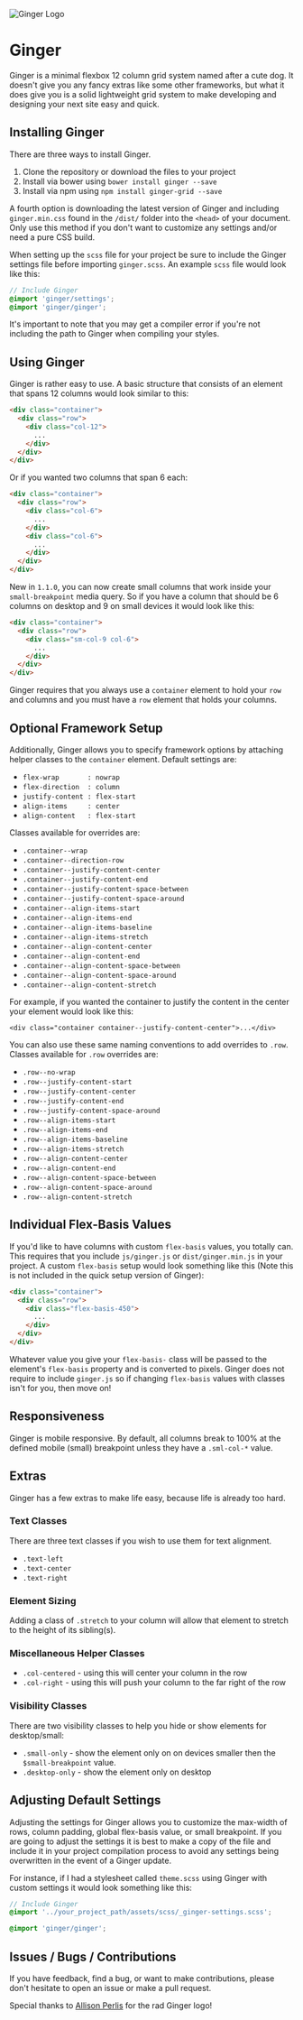 ![Ginger Logo](http://erwstout.github.io/ginger/images/GingerLogo.png)

# Ginger #
Ginger is a minimal flexbox 12 column grid system named after a cute dog. It doesn't give
you any fancy extras like some other frameworks, but what it does give you is a
solid lightweight grid system to make developing and designing your next site
easy and quick.

## Installing Ginger ##
There are three ways to install Ginger.

1.  Clone the repository or download the files to your project
2.  Install via bower using `bower install ginger --save`
3.  Install via npm using `npm install ginger-grid --save`

A fourth option is downloading the latest version of Ginger and including `ginger.min.css`
found in the `/dist/` folder into the `<head>` of your document. Only use this method if you don't want to customize
any settings and/or need a pure CSS build.

When setting up the `scss` file for your project be sure to include the Ginger
settings file before importing `ginger.scss`. An example `scss` file would look like this:

```scss
// Include Ginger
@import 'ginger/settings';
@import 'ginger/ginger';
```
It's important to note that you may get a compiler error if you're not including
the path to Ginger when compiling your styles.

## Using Ginger ##
Ginger is rather easy to use. A basic structure that consists of an element that
spans 12 columns would look similar to this:
```html
<div class="container">
  <div class="row">
    <div class="col-12">
      ...
    </div>
  </div>
</div>
```
Or if you wanted two columns that span 6 each:
```html
<div class="container">
  <div class="row">
    <div class="col-6">
      ...
    </div>
    <div class="col-6">
      ...
    </div>
  </div>
</div>
```
New in `1.1.0`, you can now create small columns that work inside your `small-breakpoint`
media query. So if you have a column that should be 6 columns on desktop and 9 on small
devices it would look like this:

```html
<div class="container">
  <div class="row">
    <div class="sm-col-9 col-6">
      ...
    </div>
  </div>
</div>
```

Ginger requires that you always use a `container` element to hold your `row` and
columns and you must have a `row` element that holds your columns.

## Optional Framework Setup ##
Additionally, Ginger allows you to specify framework options by attaching helper classes to the `container` element.
Default settings are:
- `flex-wrap       : nowrap`
- `flex-direction  : column`
- `justify-content : flex-start`
- `align-items     : center`
- `align-content   : flex-start`

Classes available for overrides are:
- `.container--wrap`
- `.container--direction-row`
- `.container--justify-content-center`
- `.container--justify-content-end`
- `.container--justify-content-space-between`
- `.container--justify-content-space-around`
- `.container--align-items-start`
- `.container--align-items-end`
- `.container--align-items-baseline`
- `.container--align-items-stretch`
- `.container--align-content-center`
- `.container--align-content-end`
- `.container--align-content-space-between`
- `.container--align-content-space-around`
- `.container--align-content-stretch`

For example, if you wanted the container to justify the content in the center your
element would look like this:

`<div class="container container--justify-content-center">...</div>`

You can also use these same naming conventions to add overrides to `.row`. Classes
available for `.row` overrides are:

- `.row--no-wrap`
- `.row--justify-content-start`
- `.row--justify-content-center`
- `.row--justify-content-end`
- `.row--justify-content-space-around`
- `.row--align-items-start`
- `.row--align-items-end`
- `.row--align-items-baseline`
- `.row--align-items-stretch`
- `.row--align-content-center`
- `.row--align-content-end`
- `.row--align-content-space-between`
- `.row--align-content-space-around`
- `.row--align-content-stretch`

## Individual Flex-Basis Values ##
If you'd like to have columns with custom `flex-basis` values, you totally can.
This requires that you include `js/ginger.js` or `dist/ginger.min.js` in your project. A
custom `flex-basis` setup would look something like this (Note this is not included
  in the quick setup version of Ginger):

```html
<div class="container">
  <div class="row">
    <div class="flex-basis-450">
      ...
    </div>
  </div>
</div>
```
Whatever value you give your `flex-basis-` class will be passed to the element's
`flex-basis` property and is converted to pixels. Ginger does not require to include `ginger.js` so if changing
`flex-basis` values with classes isn't for you, then move on!


## Responsiveness ##
Ginger is mobile responsive. By default, all columns break to 100% at the defined
mobile (small) breakpoint unless they have a `.sml-col-*` value.

## Extras ##
Ginger has a few extras to make life easy, because life is already too hard.

### Text Classes ###
There are three text classes if you wish to use them for text alignment.
- `.text-left`
- `.text-center`
- `.text-right`

### Element Sizing ###
Adding a class of `.stretch` to your column will allow that element to stretch
to the height of its sibling(s).

### Miscellaneous Helper Classes ###
* `.col-centered` - using this will center your column in the row
* `.col-right` - using this will push your column to the far right of the row

### Visibility Classes ###
There are two visibility classes to help you hide or show elements for desktop/small:

* `.small-only` - show the element only on on devices smaller then the `$small-breakpoint` value.
* `.desktop-only` - show the element only on desktop

## Adjusting Default Settings ##
Adjusting the settings for Ginger allows you to customize the max-width of rows,
column padding, global flex-basis value, or small breakpoint. If you are going to adjust
the settings it is best to make a copy of the file and include it in your project
compilation process to avoid any settings being overwritten in the event of a
Ginger update.

For instance, if I had a stylesheet called `theme.scss` using Ginger with custom
settings it would look something like this:
```scss
// Include Ginger
@import '../your_project_path/assets/scss/_ginger-settings.scss';

@import 'ginger/ginger';
```

## Issues / Bugs / Contributions ##
If you have feedback, find a bug, or want to make contributions, please don't
hesitate to open an issue or make a pull request.

Special thanks to [Allison Perlis](http://allisonperlis.com/) for the rad Ginger
logo!
